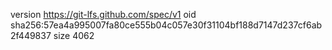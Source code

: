 version https://git-lfs.github.com/spec/v1
oid sha256:57ea4a995007fa80ce555b04c057e30f31104bf188d7147d237cf6ab2f449837
size 4062
